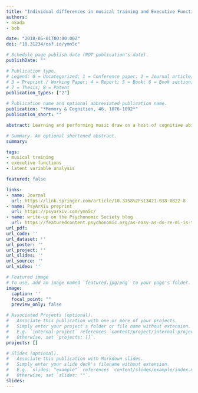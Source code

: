 ```yaml
---
title: "Individual differences in musical training and Executive Functions: A latent variable approach"
authors:
- okada
- bob

date: "2018-05-01T00:00:00Z"
doi: "10.31234/osf.io/ymn5c"

# Schedule page publish date (NOT publication's date).
publishDate: ""

# Publication type.
# Legend: 0 = Uncategorized; 1 = Conference paper; 2 = Journal article;
# 3 = Preprint / Working Paper; 4 = Report; 5 = Book; 6 = Book section;
# 7 = Thesis; 8 = Patent
publication_types: ["2"]

# Publication name and optional abbreviated publication name.
publication: "*Memory & Cognition, 46, 1076-1092*"
publication_short: ""

abstract: Learning and performing music draw on a host of cognitive abilities, and previous research has postulated that musicians might have advantages in related cognitive processes. One such aspect of cognition that may be related to musical training is executive functions (EFs), a set of top-down processes that regulate behavior and cognition according to task demands. Previous studies investigating the link between musical training and EFs have yielded mixed results and are difficult to compare. In part, this is because most studies have looked at only one specific cognitive process, and even studies looking at the same process have used different experimental tasks. Furthermore, most correlational studies have used different “musician” and “non-musician” categorizations for their comparisons, so generalizing the findings is difficult. The present study provides a more comprehensive assessment of how individual differences in musical training relate to latent measures of three separable aspects of EFs. We administered a well-validated EF battery containing multiple tasks tapping the EF components of inhibition, shifting, and working memory updating (Friedman et al. in Journal of Experimental Psychology<b>:</b> General, 137, 201–225, 2008), as well as a comprehensive, continuous measure of musical training and sophistication (Müllensiefen et al., in PLoS ONE, 9, e89642, 2014). Musical training correlated with some individual EF tasks involving inhibition and working memory updating, but not with individual tasks involving shifting. However, musical training only predicted the latent variable of working memory updating, but not the latent variables of inhibition or shifting after controlling for IQ, socioeconomic status, and handedness. Although these data are correlational, they nonetheless suggest that musical experience places particularly strong demands specifically on working memory updating processes.

# Summary. An optional shortened abstract.
summary:

tags:
- musical training 
- executive functions
- latent variable analysis  

featured: false

links:
- name: Journal
  url: https://link.springer.com/article/10.3758%2Fs13421-018-0822-8
- name: PsyArXiv preprint 
  url: https://psyarxiv.com/ymn5c/
- name: write-up on the Psychonomic Society blog
  url: https://featuredcontent.psychonomic.org/as-easy-as-do-re-mi-is-there-a-correlation-between-musical-ability-and-executive-function/
url_pdf:
url_code: ''
url_dataset: ''
url_poster: ''
url_project: ''
url_slides: ''
url_source: ''
url_video: ''

# Featured image
# To use, add an image named `featured.jpg/png` to your page's folder. 
image:
  caption: ''
  focal_point: ""
  preview_only: false

# Associated Projects (optional).
#   Associate this publication with one or more of your projects.
#   Simply enter your project's folder or file name without extension.
#   E.g. `internal-project` references `content/project/internal-project/index.md`.
#   Otherwise, set `projects: []`.
projects: []

# Slides (optional).
#   Associate this publication with Markdown slides.
#   Simply enter your slide deck's filename without extension.
#   E.g. `slides: "example"` references `content/slides/example/index.md`.
#   Otherwise, set `slides: ""`.
slides:
---
```


